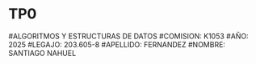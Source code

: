 # TP0
#ALGORITMOS Y ESTRUCTURAS DE DATOS
#COMISION: K1053
#AÑO: 2025
#LEGAJO: 203.605-8
#APELLIDO: FERNANDEZ
#NOMBRE: SANTIAGO NAHUEL
